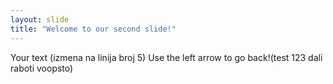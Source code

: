 ```yaml
---
layout: slide
title: "Welcome to our second slide!"
---
```

Your text (izmena na linija broj 5)
Use the left arrow to go back!(test 123 dali raboti voopsto)
